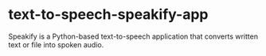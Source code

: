 # text-to-speech-speakify-app
Speakify is a Python-based text-to-speech application that converts written text or file into spoken audio.
